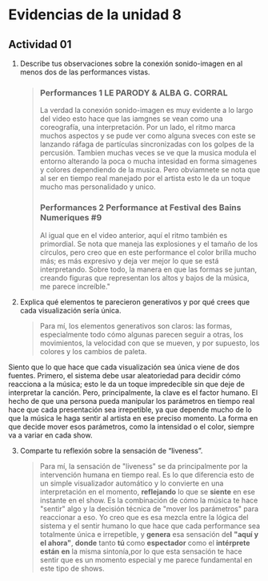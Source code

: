 # Evidencias de la unidad 8
## Actividad 01
1. Describe tus observaciones sobre la conexión sonido-imagen en al menos dos de las performances vistas.
   > ### Performances 1 LE PARODY & ALBA G. CORRAL
   > La verdad la conexión sonido-imagen es muy evidente a lo largo del video esto hace que las iamgnes se vean como una coreografía, una interpretación. Por un lado, el ritmo marca muchos aspectos y se pude ver como alguna sveces con este se lanzando ráfaga  de partículas sincronizadas con los golpes de la percusión.  Tambien muchas veces se ve que la musica modula el entorno alterando la poca o mucha intesidad en forma simagenes y colores dependiendo de la musica. Pero obviamnete se nota que al ser en tiempo real manejado por el artista esto le da un toque mucho mas personalidado y unico.
   >
   > ### Performances 2 Performance at Festival des Bains Numeriques #9
   > Al igual que en el video anterior, aquí el ritmo también es primordial. Se nota que maneja las explosiones y el tamaño de los círculos, pero creo que en este performance el color brilla mucho más; es más expresivo y deja ver mejor lo que se está interpretando. Sobre todo, la manera en que las formas se juntan, creando figuras que representan los altos y bajos de la música, me parece increíble."
   > 
2. Explica qué elementos te parecieron generativos y por qué crees que cada visualización sería única.
   > Para mí, los elementos generativos son claros: las formas, especialmente todo cómo algunas parecen seguir a otras, los movimientos, la velocidad con que se mueven, y por supuesto, los colores y los cambios de paleta.

Siento que lo que hace que cada visualización sea única viene de dos fuentes. Primero, el sistema debe usar aleatoriedad para decidir cómo reacciona a la música; esto le da un toque impredecible sin que deje de interpretar la canción. Pero, principalmente, la clave es el factor humano. El hecho de que una persona pueda manipular los parámetros en tiempo real hace que cada presentación sea irrepetible, ya que depende mucho de lo que la música le haga sentir al artista en ese preciso momento. La forma en que decide mover esos parámetros, como la intensidad o el color, siempre va a variar en cada show.

3. Comparte tu reflexión sobre la sensación de “liveness”.
   > Para mí, la sensación de "liveness" se da principalmente por la intervención humana en tiempo real. Es lo que diferencia esto de un simple visualizador automático y lo convierte en una interpretación en el momento, **reflejando** lo que se **siente** en ese instante en el show. Es la combinación de cómo la música te hace "sentir" algo y la decisión técnica de "mover los parámetros" para reaccionar a eso. Yo creo que es esa mezcla entre la lógica del sistema y el sentir humano lo que hace que cada performance sea totalmente única e irrepetible, y **genera** esa sensación de**l** **"aquí y el ahora"**, **donde** tanto **tú** como **espectador** como el **intérprete** **están** **en** la misma sintonía,por lo que esta sensación te hace sentir que es un momento especial y me parece fundamental en este tipo de shows.
